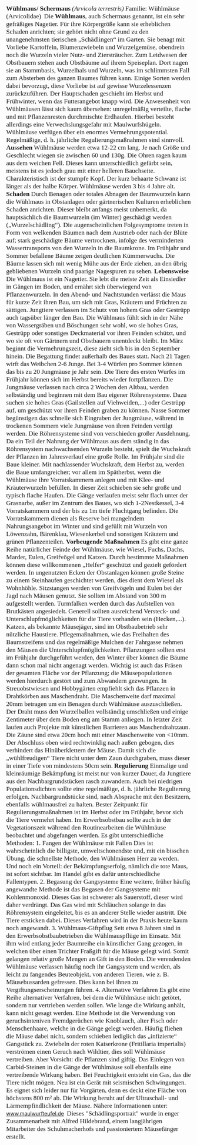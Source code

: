<span style="font-family:Arial-BoldMT;font-size:13.248000144958496pt;color:#000ff;"><b>Wühlmaus/ Schermaus</b></span> <span style="font-family:Arial-ItalicMT;font-size:13.248000144958496pt;color:#000ff;"><i>(Arvicola terrestris)</i></span> <span style="font-family:ArialMT;font-size:13.248000144958496pt;color:#000ff;">Familie: Wühlmäuse (Arvicolidae)</span>
 <span style="font-family:ArialMT;font-size:13.248000144958496pt;color:#000ff;">Die</span> <span style="font-family:Arial-BoldMT;font-size:13.248000144958496pt;color:#000ff;"><b>Wühlmaus</b></span><span style="font-family:ArialMT;font-size:13.248000144958496pt;color:#000ff;">, auch Schermaus genannt, ist ein sehr gefräßiges Nagetier. Für ihre Körpergröße kann sie erheblichen Schaden anrichten; sie gehört nicht ohne Grund zu den unangenehmsten tierischen „Schädlingen“ im Garten. Sie benagt mit Vorliebe Kartoffeln, Blumenzwiebeln und Wurzelgemüse, obendrein noch die Wurzeln vieler Nutz- und Ziersträucher. Zum Leidwesen der Obstbauern stehen auch Obstbäume auf ihrem Speiseplan. Dort nagen sie an Stammbasis, Wurzelhals und Wurzeln, was im schlimmsten Fall zum Absterben des ganzen Baumes führen kann. Einige Sorten werden dabei bevorzugt, diese Vorliebe ist auf gewisse Wurzelessenzen zurückzuführen. Der Hauptschaden geschieht im Herbst und Frühwinter, wenn das Futterangebot knapp wird. Die Anwesenheit von Wühlmäusen lässt sich kaum übersehen: unregelmäßig verteilte, flache und mit Pflanzenresten durchmischte Erdhaufen. Hierbei besteht allerdings eine Verwechslungsgefahr mit Maulwurfshügeln. Wühlmäuse verfügen über ein enormes Vermehrungspotential. Regelmäßige, d. h. jährliche Regulierungsmaßnahmen sind sinnvoll.</span>
<span style="font-family:Arial-BoldMT;font-size:13.248000144958496pt;color:#000ff;"><b>Aussehen</b></span> <span style="font-family:ArialMT;font-size:13.248000144958496pt;color:#000ff;">Wühlmäuse werden etwa 12-22 cm lang. Je nach Größe und Geschlecht wiegen sie zwischen 60 und 130g. Die Ohren ragen kaum aus dem weichen Fell. Dieses kann unterschiedlich gefärbt sein, meistens ist es jedoch grau mit einer helleren Bauchseite. Charakteristisch ist der stumpfe Kopf. Der kurz behaarte Schwanz ist länger als der halbe Körper. Wühlmäuse werden 3 bis 4 Jahre alt.</span>
<span style="font-family:Arial-BoldMT;font-size:13.248000144958496pt;color:#000ff;"><b>Schaden</b></span> <span style="font-family:ArialMT;font-size:13.248000144958496pt;color:#000ff;">Durch Benagen oder totales Abnagen der Baumwurzeln kann die Wühlmaus in Obstanlagen oder gärtnerischen Kulturen erheblichen Schaden anrichten. Dieser bleibt anfangs meist unbemerkt, da hauptsächlich die Baumwurzeln (im Winter) geschädigt werden („Wurzelschädling“). Die augenscheinlichen Folgesymptome treten in Form von welkenden Bäumen nach dem Austrieb oder nach der Blüte auf; stark geschädigte Bäume vertrocknen, infolge des verminderten Wassertransports von den Wurzeln in die Baumkrone. Im Frühjahr und Sommer befallene Bäume zeigen deutlichen Kümmerwuchs. Die Bäume lassen sich mit wenig Mühe aus der Erde ziehen, an den übrig gebliebenen Wurzeln sind paarige Nagespuren zu sehen.</span>
<span style="font-family:Arial-BoldMT;font-size:13.248000144958496pt;color:#000ff;"><b>Lebensweise</b></span> <span style="font-family:ArialMT;font-size:13.248000144958496pt;color:#000ff;">Die Wühlmaus ist ein Nagetier. Sie lebt die meiste Zeit als Einsiedler in Gängen im Boden, und ernährt sich überwiegend von Pflanzenwurzeln. In den Abend- und Nachtstunden verlässt die Maus für kurze Zeit ihren Bau, um sich mit Gras, Kräutern und Früchten zu sättigen. Jungtiere verlassen im Schutz von hohem Gras oder Gestrüpp auch tagsüber länger den Bau. Die Wühlmaus fühlt sich in der Nähe von Wassergräben und Böschungen sehr wohl, wo sie hohes Gras, Gestrüpp oder sonstiges Deckmaterial vor ihren Feinden schützt, und wo sie oft von Gärtnern und Obstbauern unentdeckt bleibt. Im März beginnt die Vermehrungszeit, diese zieht sich bis in den September hinein. Die Begattung findet außerhalb des Baues statt. Nach 21 Tagen wirft das Weibchen 2-6 Junge. Bei 3-4 Würfen pro Sommer können das bis zu 20 Jungmäuse je Jahr sein. Die Tiere des ersten Wurfes im Frühjahr können sich im Herbst bereits wieder fortpflanzen. Die Jungmäuse verlassen nach circa 2 Wochen den Altbau, werden selbständig und beginnen mit dem Bau eigener Röhrensysteme. Dazu suchen sie hohes Gras (Gailstellen auf Viehweiden,...) oder Gestrüpp auf, um geschützt vor ihren Feinden graben zu können. Nasse Sommer begünstigen das schnelle sich Eingraben der Jungmäuse, während in trockenen Sommern viele Jungmäuse von ihren Feinden vertilgt werden. Die Röhrensysteme sind von verschieden großer Ausdehnung. Da ein Teil der Nahrung der Wühlmaus aus dem ständig in das Röhrensystem nachwachsenden Wurzeln besteht, spielt die Wuchskraft der Pflanzen im Jahresverlauf eine große Rolle. Im Frühjahr sind die Baue kleiner. Mit nachlassender Wuchskraft, dem Herbst zu, werden die Baue umfangreicher; vor allem im Spätherbst, wenn die Wühlmäuse ihre Vorratskammern anlegen und mit Klee- und Kräuterwurzeln befüllen. In dieser Zeit schieben sie sehr große und typisch flache Haufen. Die Gänge verlaufen meist sehr flach unter der Grasnarbe, außer im Zentrum des Baues, wo sich 1-2Nestkessel, 3-4 Vorratskammern und der bis zu 1m tiefe Fluchtgang befinden. Die Vorratskammern dienen als Reserve bei mangelndem Nahrungsangebot im Winter und sind gefüllt mit Wurzeln von Löwenzahn, Bärenklau, Wiesenkerbel und sonstigen Kräutern und grünen Pflanzenteilen.</span>
<span style="font-family:Arial-BoldMT;font-size:13.248000144958496pt;color:#000ff;"><b>Vorbeugende Maßnahmen</b></span> <span style="font-family:ArialMT;font-size:13.248000144958496pt;color:#000ff;">Es gibt eine ganze Reihe natürlicher Feinde der Wühlmäuse, wie Wiesel, Fuchs, Dachs, Marder, Eulen, Greifvögel und Katzen.</span>
<span style="font-family:ArialMT;font-size:13.248000144958496pt;color:#000ff;">Durch bestimmte Maßnahmen können diese willkommenen „Helfer“ geschützt und gezielt gefördert werden. In ungenutzten Ecken der Obstanlagen können große Steine zu einem Steinhaufen geschichtet werden, dies dient dem Wiesel als Wohnhöhle. Sitzstangen werden von Greifvögeln und Eulen bei der Jagd nach Mäusen genutzt. Sie sollten im Abstand von 300 m aufgestellt werden. Turmfalken werden durch das Aufstellen von Brutkästen angesiedelt. Generell sollten ausreichend Versteck- und Unterschlupfmöglichkeiten für die Tiere vorhanden sein (Hecken,...). Katzen, als bekannte Mäusejäger, sind im Obstbaubetrieb sehr nützliche Haustiere.</span>
<span style="font-family:ArialMT;font-size:13.248000144958496pt;color:#000ff;">Pflegemaßnahmen, wie das Freihalten des Baumstreifens und das regelmäßige Mulchen der Fahrgasse nehmen den Mäusen die Unterschlupfmöglichkeiten. Pflanzungen sollten erst im Frühjahr durchgeführt werden, den Winter über können die Bäume dann schon mal nicht angenagt werden. Wichtig ist auch das Fräsen der gesamten Fläche vor der Pflanzung; die Mäusepopulationen werden hierdurch gestört und zum Abwandern gezwungen. In Streuobstwiesen und Hobbygärten empfiehlt sich das Pflanzen in Drahtkörben aus Maschendraht. Die Maschenweite darf maximal 20mm betragen um ein Benagen durch Wühlmäuse auszuschließen. Der Draht muss den Wurzelballen vollständig umschließen und einige Zentimeter über dem Boden eng am Stamm anliegen. In letzter Zeit laufen auch Projekte mit künstlichen Barrieren aus Maschendrahtzaun. Die Zäune sind etwa 20cm hoch mit einer Maschenweite von <10mm. Der Abschluss oben wird rechtwinklig nach außen gebogen, dies verhindert das Hinüberklettern der Mäuse. Damit sich die „wühlfreudigen“ Tiere nicht unter dem Zaun durchgraben, muss dieser in einer Tiefe von mindestens 50cm sein.</span>
<span style="font-family:Arial-BoldMT;font-size:13.248000144958496pt;color:#000ff;"><b>Regulierung</b></span> <span style="font-family:ArialMT;font-size:13.248000144958496pt;color:#000ff;">Einmalige und kleinräumige Bekämpfung ist meist nur von kurzer Dauer, da Jungtiere aus den Nachbargrundstücken rasch zuwandern. Auch bei niedrigen Populationsdichten sollte eine regelmäßige, d. h. jährliche Regulierung erfolgen. Nachbargrundstücke sind, nach Absprache mit den Besitzern, ebenfalls wühlmausfrei zu halten. Bester Zeitpunkt für Regulierungsmaßnahmen ist im Herbst oder im Frühjahr, bevor sich die Tiere vermehrt haben. Im Erwerbsobstbau sollte auch in der Vegetationszeit während den Routinearbeiten die Wühlmäuse beobachtet und abgefangen werden.</span>
	 	<span style="font-family:ArialMT;font-size:13.248000144958496pt;color:#000ff;">Es gibt unterschiedliche Methoden:</span>
<span style="font-family:ArialMT;font-size:13.248000144958496pt;color:#000ff;">1. Fangen der Wühlmäuse mit Fallen Dies ist wahrscheinlich die billigste, umweltschonendste und, mit ein bisschen Übung, die schnellste Methode, den Wühlmäusen Herr zu werden. Und noch ein Vorteil: der Bekämpfungserfolg, nämlich die tote Maus, ist sofort sichtbar. Im Handel gibt es dafür unterschiedliche Fallentypen.</span>
<span style="font-family:ArialMT;font-size:13.248000144958496pt;color:#000ff;">2. Begasung der Gangsysteme Eine weitere, früher häufig angewandte Methode ist das Begasen der Gangsysteme mit Kohlenmonoxid. Dieses Gas ist schwerer als Sauerstoff, dieser wird daher verdrängt. Das Gas wird mit Schläuchen solange in das Röhrensystem eingeleitet, bis es an anderer Stelle wieder austritt. Die Tiere ersticken dabei. Dieses Verfahren wird in der Praxis heute kaum noch angewandt.</span>
<span style="font-family:ArialMT;font-size:13.248000144958496pt;color:#000ff;">3. Wühlmaus-Giftpflug Seit etwa 8 Jahren sind in den Erwerbsobstbaubetrieben die Wühlmauspflüge im Einsatz. Mit ihm wird entlang jeder Baumreihe ein künstlicher Gang gezogen, in welchen über einen Trichter Fraßgift für die Mäuse gelegt wird. Somit gelangen relativ große Mengen an Gift in den Boden. Die verendenden Wühlmäuse verlassen häufig noch ihr Gangsystem und werden, als leicht zu fangendes Beuteobjekt, von anderen Tieren, wie z. B. Mäusebussarden gefressen. Dies kann bei ihnen zu Vergiftungserscheinungen führen.</span>
<span style="font-family:ArialMT;font-size:13.248000144958496pt;color:#000ff;">4. Alternative Verfahren Es gibt eine Reihe alternativer Verfahren, bei dem die Wühlmäuse nicht getötet, sondern nur vertrieben werden sollen. Wie lange die Wirkung anhält, kann nicht gesagt werden. Eine Methode ist die Verwendung von geruchsinteniven Fremdgerüchen wie Knoblauch, alter Fisch oder Menschenhaare, welche in die Gänge gelegt werden. Häufig fliehen die Mäuse dabei nicht, sondern schieben lediglich das „infizierte“ Gangstück zu. Zwiebeln der roten Kaiserkrone (Fritillaria imperialis) verströmen einen Geruch nach Wildtier, dies soll Wühlmäuse vertreiben. Aber Vorsicht: die Pflanzen sind giftig. Das Einlegen von Carbid-Steinen in die Gänge der Wühlmäuse soll ebenfalls eine vertreibende Wirkung haben. Bei Feuchtigkeit entsteht ein Gas, das die Tiere nicht mögen. Neu ist ein Gerät mit seismischen Schwingungen. Es eignet sich leider nur für Vorgärten, denn es deckt eine Fläche von höchstens 800 m² ab. Die Wirkung beruht auf der Ultraschall- und Lärmempfindlichkeit der Mäuse. Nähere Informationen unter:</span> <a href="http://www.maulwurfteufel.de/" rel="noopener" class="external-link" target="_blank" style="font-family:ArialMT;font-size:13.248000144958496pt;color:#dca0dff;">www.maulwurfteufel.de</a>  
<span style="font-family:ArialMT;font-size:13.248000144958496pt;color:#000ff;">Dieses "Schädlingsportrait" wurde in enger Zusammenarbeit mit Alfred Hildebrand, einem langjährigen Mitarbeiter des Schuhmacherhofs und passioniertem Mäusefänger erstellt.</span>